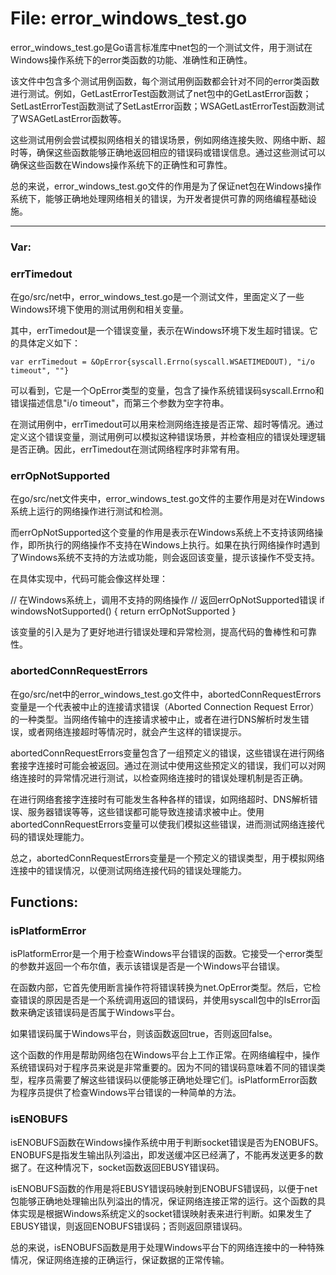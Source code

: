 # File: error_windows_test.go

error_windows_test.go是Go语言标准库中net包的一个测试文件，用于测试在Windows操作系统下的error类函数的功能、准确性和正确性。

该文件中包含多个测试用例函数，每个测试用例函数都会针对不同的error类函数进行测试。例如，GetLastErrorTest函数测试了net包中的GetLastError函数；SetLastErrorTest函数测试了SetLastError函数；WSAGetLastErrorTest函数测试了WSAGetLastError函数等。

这些测试用例会尝试模拟网络相关的错误场景，例如网络连接失败、网络中断、超时等，确保这些函数能够正确地返回相应的错误码或错误信息。通过这些测试可以确保这些函数在Windows操作系统下的正确性和可靠性。

总的来说，error_windows_test.go文件的作用是为了保证net包在Windows操作系统下，能够正确地处理网络相关的错误，为开发者提供可靠的网络编程基础设施。




---

### Var:

### errTimedout

在go/src/net中，error_windows_test.go是一个测试文件，里面定义了一些Windows环境下使用的测试用例和相关变量。

其中，errTimedout是一个错误变量，表示在Windows环境下发生超时错误。它的具体定义如下：

```
var errTimedout = &OpError{syscall.Errno(syscall.WSAETIMEDOUT), "i/o timeout", ""} 
```

可以看到，它是一个OpError类型的变量，包含了操作系统错误码syscall.Errno和错误描述信息"i/o timeout"，而第三个参数为空字符串。

在测试用例中，errTimedout可以用来检测网络连接是否正常、超时等情况。通过定义这个错误变量，测试用例可以模拟这种错误场景，并检查相应的错误处理逻辑是否正确。因此，errTimedout在测试网络程序时非常有用。



### errOpNotSupported

在go/src/net文件夹中，error_windows_test.go文件的主要作用是对在Windows系统上运行的网络操作进行测试和检测。

而errOpNotSupported这个变量的作用是表示在Windows系统上不支持该网络操作，即所执行的网络操作不支持在Windows上执行。如果在执行网络操作时遇到了Windows系统不支持的方法或功能，则会返回该变量，提示该操作不受支持。

在具体实现中，代码可能会像这样处理：

// 在Windows系统上，调用不支持的网络操作
// 返回errOpNotSupported错误
if windowsNotSupported() {
  return errOpNotSupported
}

该变量的引入是为了更好地进行错误处理和异常检测，提高代码的鲁棒性和可靠性。



### abortedConnRequestErrors

在go/src/net中的error_windows_test.go文件中，abortedConnRequestErrors变量是一个代表被中止的连接请求错误（Aborted Connection Request Error）的一种类型。当网络传输中的连接请求被中止，或者在进行DNS解析时发生错误，或者网络连接超时等情况时，就会产生这样的错误提示。

abortedConnRequestErrors变量包含了一组预定义的错误，这些错误在进行网络套接字连接时可能会被返回。通过在测试中使用这些预定义的错误，我们可以对网络连接时的异常情况进行测试，以检查网络连接时的错误处理机制是否正确。

在进行网络套接字连接时有可能发生各种各样的错误，如网络超时、DNS解析错误、服务器错误等等，这些错误都可能导致连接请求被中止。使用abortedConnRequestErrors变量可以使我们模拟这些错误，进而测试网络连接代码的错误处理能力。

总之，abortedConnRequestErrors变量是一个预定义的错误类型，用于模拟网络连接中的错误情况，以便测试网络连接代码的错误处理能力。



## Functions:

### isPlatformError

isPlatformError是一个用于检查Windows平台错误的函数。它接受一个error类型的参数并返回一个布尔值，表示该错误是否是一个Windows平台错误。

在函数内部，它首先使用断言操作符将错误转换为net.OpError类型。然后，它检查错误的原因是否是一个系统调用返回的错误码，并使用syscall包中的IsError函数来确定该错误码是否属于Windows平台。

如果错误码属于Windows平台，则该函数返回true，否则返回false。

这个函数的作用是帮助网络包在Windows平台上工作正常。在网络编程中，操作系统错误码对于程序员来说是非常重要的。因为不同的错误码意味着不同的错误类型，程序员需要了解这些错误码以便能够正确地处理它们。isPlatformError函数为程序员提供了检查Windows平台错误的一种简单的方法。



### isENOBUFS

isENOBUFS函数在Windows操作系统中用于判断socket错误是否为ENOBUFS。ENOBUFS是指发生输出队列溢出，即发送缓冲区已经满了，不能再发送更多的数据了。在这种情况下，socket函数返回EBUSY错误码。 

isENOBUFS函数的作用是将EBUSY错误码映射到ENOBUFS错误码，以便于net包能够正确地处理输出队列溢出的情况，保证网络连接正常的运行。这个函数的具体实现是根据Windows系统定义的socket错误映射表来进行判断。如果发生了EBUSY错误，则返回ENOBUFS错误码；否则返回原错误码。 

总的来说，isENOBUFS函数是用于处理Windows平台下的网络连接中的一种特殊情况，保证网络连接的正确运行，保证数据的正常传输。



